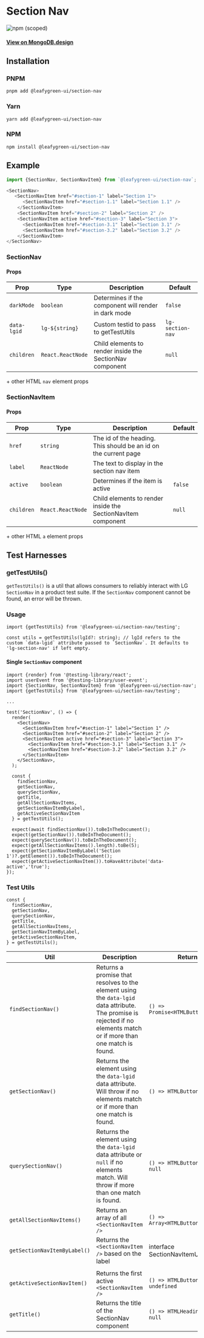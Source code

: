 # Section Nav

![npm (scoped)](https://img.shields.io/npm/v/@leafygreen-ui/section-nav.svg)

#### [View on MongoDB.design](https://www.mongodb.design/component/section-nav/live-example/)

## Installation

### PNPM

```shell
pnpm add @leafygreen-ui/section-nav
```

### Yarn

```shell
yarn add @leafygreen-ui/section-nav
```

### NPM

```shell
npm install @leafygreen-ui/section-nav
```

## Example

```js
import {SectionNav, SectionNavItem} from `@leafygreen-ui/section-nav`;

<SectionNav>
   <SectionNavItem href="#section-1" label="Section 1">
      <SectionNavItem href="#section-1.1" label="Section 1.1" />
    </SectionNavItem>
    <SectionNavItem href="#section-2" label="Section 2" />
    <SectionNavItem active href="#section-3" label="Section 3">
      <SectionNavItem href="#section-3.1" label="Section 3.1" />
      <SectionNavItem href="#section-3.2" label="Section 3.2" />
    </SectionNavItem>
</SectionNav>
```

### SectionNav

#### Props

| Prop        | Type              | Description                                              | Default          |
| ----------- | ----------------- | -------------------------------------------------------- | ---------------- |
| `darkMode`  | `boolean`         | Determines if the component will render in dark mode     | `false`          |
| `data-lgid` | `lg-${string}`    | Custom testid to pass to getTestUtils                    | `lg-section-nav` |
| `children`  | `React.ReactNode` | Child elements to render inside the SectionNav component | `null`           |

\+ other HTML `nav` element props

### SectionNavItem

#### Props

| Prop       | Type              | Description                                                     | Default |
| ---------- | ----------------- | --------------------------------------------------------------- | ------- |
| `href`     | `string`          | The id of the heading. This should be an id on the current page |         |
| `label`    | `ReactNode`       | The text to display in the section nav item                     |         |
| `active`   | `boolean`         | Determines if the item is active                                | `false` |
| `children` | `React.ReactNode` | Child elements to render inside the SectionNavItem component    | `null`  |

\+ other HTML `a` element props

## Test Harnesses

### getTestUtils()

`getTestUtils()` is a util that allows consumers to reliably interact with LG `SectionNav` in a product test suite. If the `SectionNav` component cannot be found, an error will be thrown.

### Usage

```tsx
import {getTestUtils} from '@leafygreen-ui/section-nav/testing';

const utils = getTestUtils(lgId?: string); // lgId refers to the custom `data-lgid` attribute passed to `SectionNav`. It defaults to 'lg-section-nav' if left empty.

```

#### Single `SectionNav` component

```tsx
import {render} from '@testing-library/react';
import userEvent from '@testing-library/user-event';
import {SectionNav, SectionNavItem} from '@leafygreen-ui/section-nav';
import {getTestUtils} from '@leafygreen-ui/section-nav/testing';

...

test('SectionNav', () => {
  render(
    <SectionNav>
      <SectionNavItem href="#section-1" label="Section 1" />
      <SectionNavItem href="#section-2" label="Section 2" />
      <SectionNavItem active href="#section-3" label="Section 3">
        <SectionNavItem href="#section-3.1" label="Section 3.1" />
        <SectionNavItem href="#section-3.2" label="Section 3.2" />
      </SectionNavItem>
    </SectionNav>,
  );

  const {
    findSectionNav,
    getSectionNav,
    querySectionNav,
    getTitle,
    getAllSectionNavItems,
    getSectionNavItemByLabel,
    getActiveSectionNavItem
  } = getTestUtils();

  expect(await findSectionNav()).toBeInTheDocument();
  expect(getSectionNav()).toBeInTheDocument();
  expect(querySectionNav()).toBeInTheDocument();
  expect(getAllSectionNavItems().length).toBe(5);
  expect(getSectionNavItemByLabel('Section 1')?.getElement()).toBeInTheDocument();
  expect(getActiveSectionNavItem()).toHaveAttribute('data-active','true');
});
```

### Test Utils

```tsx
const {
  findSectionNav,
  getSectionNav,
  querySectionNav,
  getTitle,
  getAllSectionNavItems,
  getSectionNavItemByLabel,
  getActiveSectionNavItem,
} = getTestUtils();
```

| Util                         | Description                                                                                                                                                           | Returns                                |
| ---------------------------- | --------------------------------------------------------------------------------------------------------------------------------------------------------------------- | -------------------------------------- |
| `findSectionNav()`           | Returns a promise that resolves to the element using the `data-lgid` data attribute. The promise is rejected if no elements match or if more than one match is found. | `() => Promise<HTMLButtonElement>`     |
| `getSectionNav()`            | Returns the element using the `data-lgid` data attribute. Will throw if no elements match or if more than one match is found.                                         | `() => HTMLButtonElement`              |
| `querySectionNav()`          | Returns the element using the `data-lgid` data attribute or `null` if no elements match. Will throw if more than one match is found.                                  | `() => HTMLButtonElement \| null`      |
| `getAllSectionNavItems()`    | Returns an array of all `<SectionNavItem    />`                                                                                                                       | `() => Array<HTMLButtonElement>`       |
| `getSectionNavItemByLabel()` | Returns the `<SectionNavItem />` based on the label                                                                                                                   | interface SectionNavItemUtils {        |
|  |
| `getActiveSectionNavItem()`  | Returns the first active `<SectionNavItem />`                                                                                                                         | `() => HTMLButtonElement \| undefined` |
| `getTitle()`                 | Returns the title of the SectionNav component                                                                                                                         | `() => HTMLHeadingElement \| null`     |
